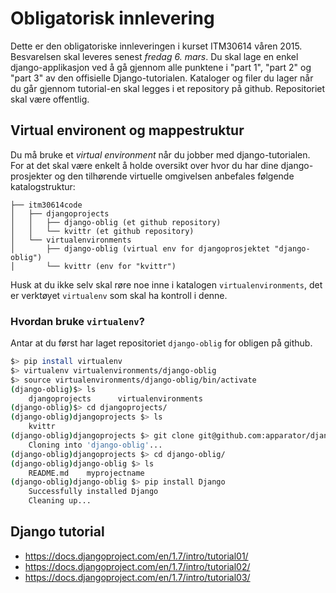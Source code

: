# Obligatorisk innlevering

Dette er den obligatoriske innleveringen i kurset ITM30614 våren 2015. Besvarelsen skal leveres senest *fredag 6. mars*. Du skal lage en enkel django-applikasjon ved å gå gjennom alle punktene i "part 1", "part 2" og "part 3" av den offisielle Django-tutorialen. Kataloger og filer du lager når du går gjennom tutorial-en skal legges i et repository på github. Repositoriet skal være offentlig. 


## Virtual environent og mappestruktur

Du må bruke et _virtual environment_ når du jobber med django-tutorialen. For at det skal være enkelt å holde oversikt over hvor du har dine django-prosjekter og den tilhørende virtuelle omgivelsen anbefales følgende katalogstruktur:

    ├── itm30614code
    │   ├── djangoprojects
    │   │   ├── django-oblig (et github repository)
    │   │   └── kvittr (et github repository)
    │   └── virtualenvironments
    │       ├── django-oblig (virtual env for djangoprosjektet "django-oblig")
    │       └── kvittr (env for "kvittr")

Husk at du ikke selv skal røre noe inne i katalogen `virtualenvironments`, det er verktøyet `virtualenv` som skal ha kontroll i denne.

### Hvordan bruke `virtualenv`?

Antar at du først har laget repositoriet `django-oblig` for obligen på github.

```bash
$> pip install virtualenv
$> virtualenv virtualenvironments/django-oblig
$> source virtualenvironments/django-oblig/bin/activate
(django-oblig)$> ls
    djangoprojects      virtualenvironments
(django-oblig)$> cd djangoprojects/
(django-oblig)djangoprojects $> ls
    kvittr
(django-oblig)djangoprojects $> git clone git@github.com:apparator/django-oblig.git
    Cloning into 'django-oblig'...
(django-oblig)djangoprojects $> cd django-oblig/
(django-oblig)django-oblig $> ls
    README.md    myprojectname
(django-oblig)django-oblig $> pip install Django
    Successfully installed Django
    Cleaning up...
```

## Django tutorial

* https://docs.djangoproject.com/en/1.7/intro/tutorial01/
* https://docs.djangoproject.com/en/1.7/intro/tutorial02/
* https://docs.djangoproject.com/en/1.7/intro/tutorial03/
